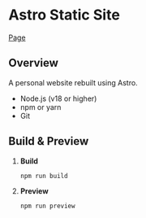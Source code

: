 # Astro Static Site

[Page](https://www.ggme.net)

## Overview

A personal website rebuilt using Astro.

* Node.js (v18 or higher)
* npm or yarn
* Git

## Build & Preview

1. **Build**

   ```bash
   npm run build
   ```
2. **Preview**

   ```bash
   npm run preview
   ```
